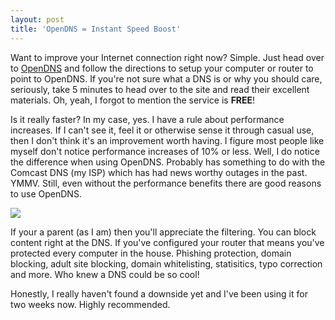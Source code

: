 ```yaml
---
layout: post
title: 'OpenDNS = Instant Speed Boost'
---
```

Want to improve your Internet connection right now? Simple. Just head over to [OpenDNS](http://www.opendns.com) and follow the directions to setup your computer or router to point to OpenDNS. If you're not sure what a DNS is or why you should care, seriously, take 5 minutes to head over to the site and read their excellent materials. Oh, yeah, I forgot to mention the service is **FREE**!

Is it really faster? In my case, yes. I have a rule about performance increases. If I can't see it, feel it or otherwise sense it through casual use, then I don't think it's an improvement worth having. I figure most people like myself don't notice performance increases of 10% or less. Well, I do notice the difference when using OpenDNS. Probably has something to do with the Comcast DNS (my ISP) which has had news worthy outages in the past. YMMV. Still, even without the performance benefits there are good reasons to use OpenDNS.

![](http://www.opendns.com/img/whatisdns_opendns.gif)

If your a parent (as I am) then you'll appreciate the filtering. You can block content right at the DNS. If you've configured your router that means you've protected every computer in the house. Phishing protection, domain blocking, adult site blocking, domain whitelisting, statisitics, typo correction and more. Who knew a DNS could be so cool!

Honestly, I really haven't found a downside yet and I've been using it for two weeks now. Highly recommended.
